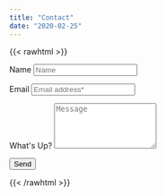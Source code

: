 ```yaml
---
title: "Contact"
date: "2020-02-25"
---
```


{{< rawhtml >}}
<link rel="stylesheet" href="/static/css/form.css">
<form action="https://getform.io/f/66cf5677-1633-4246-a197-4c6f9ff31427" method="post" target="hidden_iframe" onsubmit="submitted=true">
  <label>Name</label>
        <input type="text" placeholder="Name" class="form-input" name="Name" required>

  <label>Email</label>
        <input type="email" placeholder="Email address*" class="form-input" name="Email" required>

  <label>What's Up?</label>
        <textarea rows="5" placeholder="Message" class="form-input" name="What's Up"> </textarea>

   <button type="submit">Send</button>
</form>

{{< /rawhtml >}}

